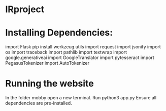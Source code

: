 # IRproject

# Installing Dependencies:
import Flask
pip install werkzeug.utils
import request
import jsonify
import os
import traceback
import pathlib
import textwrap
import google.generativeai
import GoogleTranslator
import pytesseract
import PegasusTokenizer
import AutoTokenizer

# Running the website
In the folder mobby open a new terminal.
Run python3 app.py
Ensure all dependencies are pre-installed.
